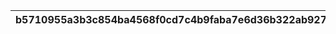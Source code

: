 |b5710955a3b3c854ba4568f0cd7c4b9faba7e6d36b322ab927db783b0f9a20ed|f35f9d681456bb6583f56d9b7e854d1169ccc9439a27bb50476f76081856dfdb|28ad84eaf7726443f9bb22b807ad5466e2533899d78169146a910bea14839676|97b5879c4719fe7942e237e0549b832ceab52bb80d9db54832db455b1776ce73|221ce3da117bac8aee25759d8bf11822ef6b472612e6a9c0854db441c1b68e32|
| --- | --- | --- | --- | --- |